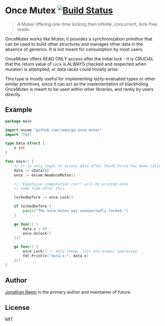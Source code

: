 # Once Mutex [![Build Status](https://travis-ci.org/reem/go-once-mutex.svg?branch=master)](https://travis-ci.org/reem/go-once-mutex)

> A Mutex offering one-time locking then infinite, concurrent, lock-free reads.

OnceMutex works like Mutex; it provides a synchronization primitive that can be
used to build other structures and manages other data in the absence of
generics. It is not meant for consumption by most users.

OnceMutex offers READ ONLY access after the initial lock - it is CRUCIAL that
the return value of `Lock` is ALWAYS checked and respected when mutation is
attempted, or data races could trivially arise.

This type is mostly useful for implementing lazily-evaluated types or other
similar primitives, since it can act as the implementation of blackholing.
OnceMutex is meant to be used within other libraries, and rarely by users
directly.

## Example

```go
package main

import oncem "github.com/reem/go-once-mutex"
import "fmt"

type Data struct {
    x int
}

func main() {
    // It is only legal to access data after thunk.Force has been called.
    data := &Data{0}
    once := oncem.NewOnceMutex()

    // "Expensive computation run!" will be printed once
    // some time after this.

    lockedbefore := once.Lock()

    if lockedbefore {
        panic("The once mutex was unexpectedly locked.")
    }

    go func() {
        data.x = 45
        once.Unlock()
    }()

    go func() {
        once.Lock() // Very cheap, just one atomic operation.
        fmt.Println("data.x:", data.x)
    }()
}
```

## Author

[Jonathan Reem](https://medium.com/@jreem) is the primary author and maintainer of future.

## License

MIT

